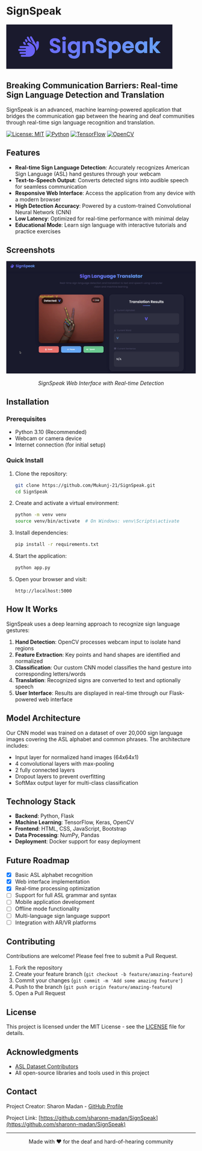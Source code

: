 # SignSpeak

![SignSpeak Logo](https://github.com/Mukunj-21/SignSpeak/raw/main/Images/Logo.png)

## Breaking Communication Barriers: Real-time Sign Language Detection and Translation

SignSpeak is an advanced, machine learning-powered application that bridges the communication gap between the hearing and deaf communities through real-time sign language recognition and translation.

[![License: MIT](https://img.shields.io/badge/License-MIT-yellow.svg)](https://opensource.org/licenses/MIT)
[![Python](https://img.shields.io/badge/Python-3.7+-blue.svg)](https://www.python.org/downloads/)
[![TensorFlow](https://img.shields.io/badge/TensorFlow-2.x-orange.svg)](https://www.tensorflow.org/)
[![OpenCV](https://img.shields.io/badge/OpenCV-4.x-green.svg)](https://opencv.org/)

## Features

- **Real-time Sign Language Detection**: Accurately recognizes American Sign Language (ASL) hand gestures through your webcam
- **Text-to-Speech Output**: Converts detected signs into audible speech for seamless communication
- **Responsive Web Interface**: Access the application from any device with a modern browser
- **High Detection Accuracy**: Powered by a custom-trained Convolutional Neural Network (CNN)
- **Low Latency**: Optimized for real-time performance with minimal delay
- **Educational Mode**: Learn sign language with interactive tutorials and practice exercises

## Screenshots

<div align="center">
  <img src="https://github.com/Mukunj-21/SignSpeak/raw/main/Images/Interface.png" alt="SignSpeak Interface" width="600"/>
  <p><i>SignSpeak Web Interface with Real-time Detection</i></p>
</div>

## Installation

### Prerequisites

- Python 3.10 (Recommended)
- Webcam or camera device
- Internet connection (for initial setup)

### Quick Install

1. Clone the repository:

   ```bash
   git clone https://github.com/Mukunj-21/SignSpeak.git
   cd SignSpeak
   ```

2. Create and activate a virtual environment:

   ```bash
   python -m venv venv
   source venv/bin/activate  # On Windows: venv\Scripts\activate
   ```

3. Install dependencies:

   ```bash
   pip install -r requirements.txt
   ```

4. Start the application:

   ```bash
   python app.py
   ```

5. Open your browser and visit:
   ```
   http://localhost:5000
   ```

## How It Works

SignSpeak uses a deep learning approach to recognize sign language gestures:

1. **Hand Detection**: OpenCV processes webcam input to isolate hand regions
2. **Feature Extraction**: Key points and hand shapes are identified and normalized
3. **Classification**: Our custom CNN model classifies the hand gesture into corresponding letters/words
4. **Translation**: Recognized signs are converted to text and optionally speech
5. **User Interface**: Results are displayed in real-time through our Flask-powered web interface

## Model Architecture

Our CNN model was trained on a dataset of over 20,000 sign language images covering the ASL alphabet and common phrases. The architecture includes:

- Input layer for normalized hand images (64x64x1)
- 4 convolutional layers with max-pooling
- 2 fully connected layers
- Dropout layers to prevent overfitting
- SoftMax output layer for multi-class classification

## Technology Stack

- **Backend**: Python, Flask
- **Machine Learning**: TensorFlow, Keras, OpenCV
- **Frontend**: HTML, CSS, JavaScript, Bootstrap
- **Data Processing**: NumPy, Pandas
- **Deployment**: Docker support for easy deployment

## Future Roadmap

- [x] Basic ASL alphabet recognition
- [x] Web interface implementation
- [x] Real-time processing optimization
- [ ] Support for full ASL grammar and syntax
- [ ] Mobile application development
- [ ] Offline mode functionality
- [ ] Multi-language sign language support
- [ ] Integration with AR/VR platforms

## Contributing

Contributions are welcome! Please feel free to submit a Pull Request.

1. Fork the repository
2. Create your feature branch (`git checkout -b feature/amazing-feature`)
3. Commit your changes (`git commit -m 'Add some amazing feature'`)
4. Push to the branch (`git push origin feature/amazing-feature`)
5. Open a Pull Request

## License

This project is licensed under the MIT License - see the [LICENSE](LICENSE) file for details.

## Acknowledgments

- [ASL Dataset Contributors](https://www.kaggle.com/datasets/grassknoted/asl-alphabet)
- All open-source libraries and tools used in this project

## Contact

Project Creator: Sharon Madan - [GitHub Profile](https://github.com/sharonn-madan)

Project Link: [https://github.com/sharonn-madan/SignSpeak](https://github.com/sharonn-madan/SignSpeak)

---

<p align="center">Made with ❤️ for the deaf and hard-of-hearing community</p>
